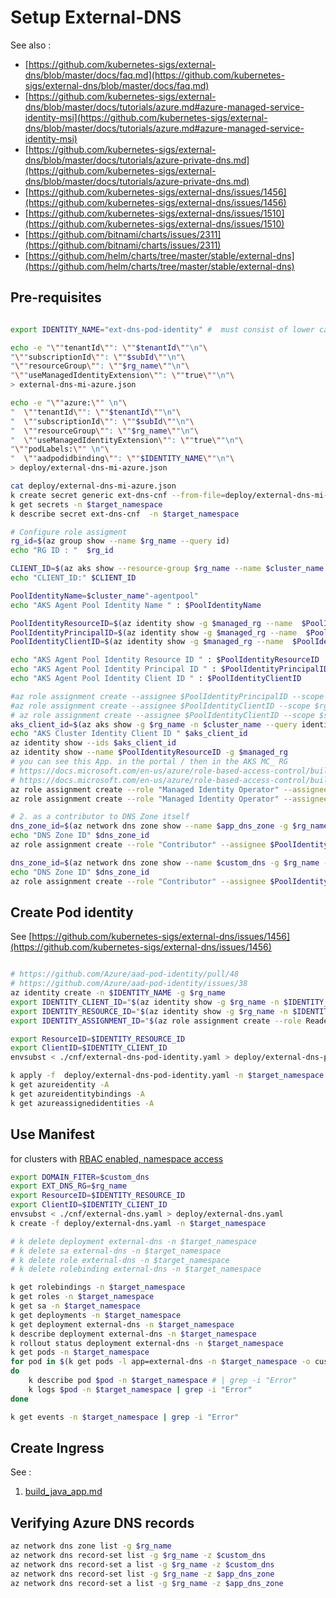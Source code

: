 # Setup External-DNS


See also :
- [https://github.com/kubernetes-sigs/external-dns/blob/master/docs/faq.md](https://github.com/kubernetes-sigs/external-dns/blob/master/docs/faq.md)
- [https://github.com/kubernetes-sigs/external-dns/blob/master/docs/tutorials/azure.md#azure-managed-service-identity-msi](https://github.com/kubernetes-sigs/external-dns/blob/master/docs/tutorials/azure.md#azure-managed-service-identity-msi)
- [https://github.com/kubernetes-sigs/external-dns/blob/master/docs/tutorials/azure-private-dns.md](https://github.com/kubernetes-sigs/external-dns/blob/master/docs/tutorials/azure-private-dns.md)
- [https://github.com/kubernetes-sigs/external-dns/issues/1456](https://github.com/kubernetes-sigs/external-dns/issues/1456)
- [https://github.com/kubernetes-sigs/external-dns/issues/1510](https://github.com/kubernetes-sigs/external-dns/issues/1510)
- [https://github.com/bitnami/charts/issues/2311](https://github.com/bitnami/charts/issues/2311)
- [https://github.com/helm/charts/tree/master/stable/external-dns](https://github.com/helm/charts/tree/master/stable/external-dns)

## Pre-requisites

```sh

export IDENTITY_NAME="ext-dns-pod-identity" #  must consist of lower case 

echo -e "\""tenantId\"": \""$tenantId\""\n"\
"\""subscriptionId\"": \""$subId\""\n"\
"\""resourceGroup\"": \""$rg_name\""\n"\
"\""useManagedIdentityExtension\"": \""true\""\n"\
> external-dns-mi-azure.json

echo -e "\""azure:\"" \n"\
"  \""tenantId\"": \""$tenantId\""\n"\
"  \""subscriptionId\"": \""$subId\""\n"\
"  \""resourceGroup\"": \""$rg_name\""\n"\
"  \""useManagedIdentityExtension\"": \""true\""\n"\
"\""podLabels:\"" \n"\
"  \""aadpodidbinding\"": \""$IDENTITY_NAME\""\n"\
> deploy/external-dns-mi-azure.json

cat deploy/external-dns-mi-azure.json
k create secret generic ext-dns-cnf --from-file=deploy/external-dns-mi-azure.json -n $target_namespace
k get secrets -n $target_namespace
k describe secret ext-dns-cnf  -n $target_namespace

# Configure role assigment
rg_id=$(az group show --name $rg_name --query id)
echo "RG ID : "  $rg_id

CLIENT_ID=$(az aks show --resource-group $rg_name --name $cluster_name --query "servicePrincipalProfile.clientId" --output tsv)
echo "CLIENT_ID:" $CLIENT_ID 

PoolIdentityName=$cluster_name"-agentpool"
echo "AKS Agent Pool Identity Name " : $PoolIdentityName

PoolIdentityResourceID=$(az identity show -g $managed_rg --name  $PoolIdentityName --query id --output tsv)
PoolIdentityPrincipalID=$(az identity show -g $managed_rg --name  $PoolIdentityName --query principalId --output tsv)
PoolIdentityClientID=$(az identity show -g $managed_rg --name  $PoolIdentityName --query clientId --output tsv)

echo "AKS Agent Pool Identity Resource ID " : $PoolIdentityResourceID
echo "AKS Agent Pool Identity Principal ID " : $PoolIdentityPrincipalID
echo "AKS Agent Pool Identity Client ID " : $PoolIdentityClientID

#az role assignment create --assignee $PoolIdentityPrincipalID --scope $rg_id --role "Reader"
#az role assignment create --assignee $PoolIdentityClientID --scope $rg_id --role "Reader"
# az role assignment create --assignee $PoolIdentityClientID --scope $subnet_id --role "Reader"
aks_client_id=$(az aks show -g $rg_name -n $cluster_name --query identityProfile.kubeletidentity.clientId -o tsv)
echo "AKS Cluster Identity Client ID " $aks_client_id
az identity show --ids $aks_client_id
az identity show --name $PoolIdentityResourceID -g $managed_rg
# you can see this App. in the portal / then in the AKS MC_ RG
# https://docs.microsoft.com/en-us/azure/role-based-access-control/built-in-roles#managed-identity-operator
# https://docs.microsoft.com/en-us/azure/role-based-access-control/built-in-roles#managed-identity-contributor
az role assignment create --role "Managed Identity Operator" --assignee $aks_client_id --scope /subscriptions/$subId/resourcegroups/$managed_rg
az role assignment create --role "Managed Identity Operator" --assignee $aks_client_id --scope /subscriptions/$subId/resourcegroups/$rg_name

# 2. as a contributor to DNS Zone itself
dns_zone_id=$(az network dns zone show --name $app_dns_zone -g $rg_name --query id --output tsv)
echo "DNS Zone ID" $dns_zone_id
az role assignment create --role "Contributor" --assignee $PoolIdentityClientID --scope $dns_zone_id

dns_zone_id=$(az network dns zone show --name $custom_dns -g $rg_name --query id --output tsv)
echo "DNS Zone ID" $dns_zone_id
az role assignment create --role "Contributor" --assignee $PoolIdentityClientID --scope $dns_zone_id

```

## Create Pod identity

See [https://github.com/kubernetes-sigs/external-dns/issues/1456](https://github.com/kubernetes-sigs/external-dns/issues/1456)

```sh

# https://github.com/Azure/aad-pod-identity/pull/48
# https://github.com/Azure/aad-pod-identity/issues/38
az identity create -n $IDENTITY_NAME -g $rg_name
export IDENTITY_CLIENT_ID="$(az identity show -g $rg_name -n $IDENTITY_NAME --query clientId -otsv)"
export IDENTITY_RESOURCE_ID="$(az identity show -g $rg_name -n $IDENTITY_NAME --query id -otsv)"
export IDENTITY_ASSIGNMENT_ID="$(az role assignment create --role Reader --assignee $IDENTITY_CLIENT_ID --scope /subscriptions/$subId/resourceGroups/$rg_name --query id -o tsv)"

export ResourceID=$IDENTITY_RESOURCE_ID
export ClientID=$IDENTITY_CLIENT_ID
envsubst < ./cnf/external-dns-pod-identity.yaml > deploy/external-dns-pod-identity.yaml

k apply -f  deploy/external-dns-pod-identity.yaml -n $target_namespace
k get azureidentity -A
k get azureidentitybindings -A
k get azureassignedidentities -A
```


## Use Manifest 
for clusters with [RBAC enabled, namespace access](https://github.com/kubernetes-sigs/external-dns/blob/master/docs/tutorials/azure.md#manifest-for-clusters-with-rbac-enabled-namespace-access)

```sh
export DOMAIN_FITER=$custom_dns
export EXT_DNS_RG=$rg_name
export ResourceID=$IDENTITY_RESOURCE_ID
export ClientID=$IDENTITY_CLIENT_ID
envsubst < ./cnf/external-dns.yaml > deploy/external-dns.yaml
k create -f deploy/external-dns.yaml -n $target_namespace

# k delete deployment external-dns -n $target_namespace
# k delete sa external-dns -n $target_namespace
# k delete role external-dns -n $target_namespace
# k delete rolebinding external-dns -n $target_namespace

k get rolebindings -n $target_namespace
k get roles -n $target_namespace
k get sa -n $target_namespace
k get deployments -n $target_namespace
k get deployment external-dns -n $target_namespace
k describe deployment external-dns -n $target_namespace
k rollout status deployment external-dns -n $target_namespace
k get pods -n $target_namespace
for pod in $(k get pods -l app=external-dns -n $target_namespace -o custom-columns=:metadata.name)
do
	k describe pod $pod -n $target_namespace # | grep -i "Error"
	k logs $pod -n $target_namespace | grep -i "Error"
done

k get events -n $target_namespace | grep -i "Error" 
```

## Create Ingress 

See :
1. [build_java_app.md](./build_java_app.md#create-kubernetes-internal-service)

## Verifying Azure DNS records
```sh
az network dns zone list -g $rg_name
az network dns record-set list -g $rg_name -z $custom_dns
az network dns record-set a list -g $rg_name -z $custom_dns
az network dns record-set list -g $rg_name -z $app_dns_zone
az network dns record-set a list -g $rg_name -z $app_dns_zone

```